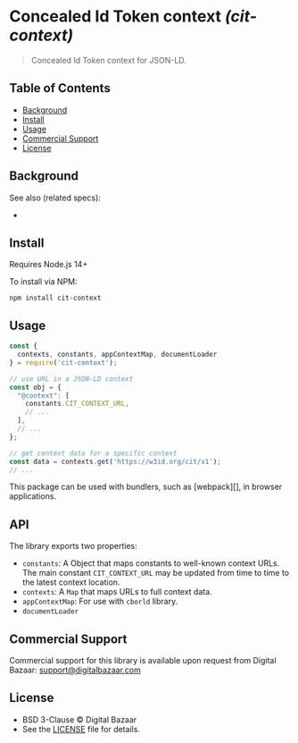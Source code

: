 # Concealed Id Token context _(cit-context)_

<!-- [![NPM Version](https://img.shields.io/npm/v/cit-context.svg?style=flat-square)](https://npm.im/cit-context) -->

> Concealed Id Token context for JSON-LD.


## Table of Contents

- [Background](#background)
- [Install](#install)
- [Usage](#usage)
- [Commercial Support](#commercial-support)
- [License](#license)

## Background

See also (related specs):

*

## Install

Requires Node.js 14+

To install via NPM:

```
npm install cit-context
```

## Usage

```js
const {
  contexts, constants, appContextMap, documentLoader
} = require('cit-context');

// use URL in a JSON-LD context
const obj = {
  "@context": [
    constants.CIT_CONTEXT_URL,
    // ...
  ],
  // ...
};

// get context data for a specific context
const data = contexts.get('https://w3id.org/cit/v1');
// ...
```

This package can be used with bundlers, such as [webpack][], in browser
applications.

## API

The library exports two properties:
- `constants`: A Object that maps constants to well-known context URLs. The
  main constant `CIT_CONTEXT_URL` may be updated from time to time to the
  latest context location.
- `contexts`: A `Map` that maps URLs to full context data.
- `appContextMap`: For use with `cborld` library.
- `documentLoader`

## Commercial Support

Commercial support for this library is available upon request from
Digital Bazaar: support@digitalbazaar.com

## License

- BSD 3-Clause © Digital Bazaar
- See the [LICENSE](./LICENSE) file for details.
